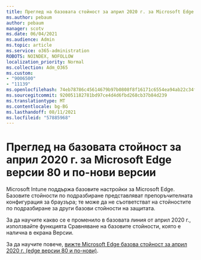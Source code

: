 ```yaml
---
title: Преглед на базовата стойност за април 2020 г. за Microsoft Edge версии 80 и по-нови версии
ms.author: pebaum
author: pebaum
manager: scotv
ms.date: 06/04/2021
ms.audience: Admin
ms.topic: article
ms.service: o365-administration
ROBOTS: NOINDEX, NOFOLLOW
localization_priority: Normal
ms.collection: Adm_O365
ms.custom:
- "9006500"
- "11139"
ms.openlocfilehash: 74eb78786c45614679b97b0808f8f16171c6554ea94ab22c34f2c45766123662
ms.sourcegitcommit: 920051182781bd97ce4d4d6fbd268cb37b84d239
ms.translationtype: MT
ms.contentlocale: bg-BG
ms.lasthandoff: 08/11/2021
ms.locfileid: "57885968"
---
```

# <a name="view-the-april-2020-baseline-for-microsoft-edge-versions-80-and-later"></a>Преглед на базовата стойност за април 2020 г. за Microsoft Edge версии 80 и по-нови версии

Microsoft Intune поддържа базовите настройки за Microsoft Edge. Базовите стойности по подразбиране представляват препоръчителната конфигурация за браузъра; те може да не съответстват на стойностите по подразбиране за други базови стойности на защитата.

За да научите какво се е променило в базовата линия от април 2020 г., използвайте функцията Сравняване на базовите стойности, която е налична в екрана Версии.

За да научите повече, [вижте Microsoft Edge базова стойност за април 2020 г. (edge версии 80 и по-нови)](https://docs.microsoft.com/mem/intune/protect/security-baseline-settings-edge?pivots=edge-april-2020).